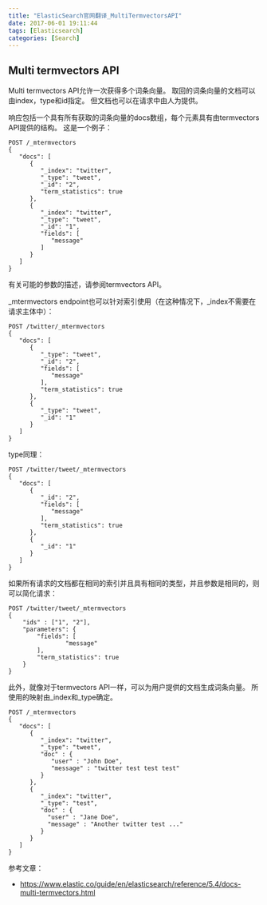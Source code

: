 ```yaml
---
title: "ElasticSearch官网翻译_MultiTermvectorsAPI"
date: 2017-06-01 19:11:44
tags: [Elasticsearch]
categories: [Search]
---
```


## Multi termvectors API

Multi termvectors API允许一次获得多个词条向量。 取回的词条向量的文档可以由index，type和id指定。 但文档也可以在请求中由人为提供。

响应包括一个具有所有获取的词条向量的docs数组，每个元素具有由termvectors API提供的结构。 这是一个例子：

```
POST /_mtermvectors
{
   "docs": [
      {
         "_index": "twitter",
         "_type": "tweet",
         "_id": "2",
         "term_statistics": true
      },
      {
         "_index": "twitter",
         "_type": "tweet",
         "_id": "1",
         "fields": [
            "message"
         ]
      }
   ]
}
```

有关可能的参数的描述，请参阅termvectors API。

_mtermvectors endpoint也可以针对索引使用（在这种情况下，_index不需要在请求主体中）：

```
POST /twitter/_mtermvectors
{
   "docs": [
      {
         "_type": "tweet",
         "_id": "2",
         "fields": [
            "message"
         ],
         "term_statistics": true
      },
      {
         "_type": "tweet",
         "_id": "1"
      }
   ]
}
```

type同理：

```
POST /twitter/tweet/_mtermvectors
{
   "docs": [
      {
         "_id": "2",
         "fields": [
            "message"
         ],
         "term_statistics": true
      },
      {
         "_id": "1"
      }
   ]
}
```

如果所有请求的文档都在相同的索引并且具有相同的类型，并且参数是相同的，则可以简化请求：

```
POST /twitter/tweet/_mtermvectors
{
    "ids" : ["1", "2"],
    "parameters": {
        "fields": [
                "message"
        ],
        "term_statistics": true
    }
}
```

此外，就像对于termvectors API一样，可以为用户提供的文档生成词条向量。 所使用的映射由_index和_type确定。

```
POST /_mtermvectors
{
   "docs": [
      {
         "_index": "twitter",
         "_type": "tweet",
         "doc" : {
            "user" : "John Doe",
            "message" : "twitter test test test"
         }
      },
      {
         "_index": "twitter",
         "_type": "test",
         "doc" : {
           "user" : "Jane Doe",
           "message" : "Another twitter test ..."
         }
      }
   ]
}
```

参考文章：

- https://www.elastic.co/guide/en/elasticsearch/reference/5.4/docs-multi-termvectors.html
